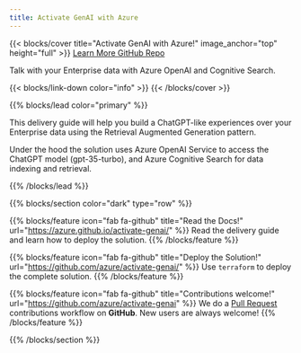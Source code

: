 ```yaml
---
title: Activate GenAI with Azure
---
```


{{< blocks/cover title="Activate GenAI with Azure!" image_anchor="top" height="full" >}}
<a class="btn btn-lg btn-primary me-3 mb-4" href="/activate-genai/docs/">
  Learn More <i class="fas fa-arrow-alt-circle-right ms-2"></i>
</a>
<a class="btn btn-lg btn-secondary me-3 mb-4" href="https://github.com/azure/activate-genai">
  GitHub Repo <i class="fab fa-github ms-2 "></i>
</a>
<p class="lead mt-5">Talk with your Enterprise data with Azure OpenAI and Cognitive Search.</p>
{{< blocks/link-down color="info" >}}
{{< /blocks/cover >}}


{{% blocks/lead color="primary" %}}

This delivery guide will help you build a ChatGPT-like experiences over your Enterprise data using the Retrieval Augmented Generation pattern. 

Under the hood the solution uses Azure OpenAI Service to access the ChatGPT model (gpt-35-turbo), and Azure Cognitive Search for data indexing and retrieval.

{{% /blocks/lead %}}


{{% blocks/section color="dark" type="row" %}}

{{% blocks/feature icon="fab fa-github" title="Read the Docs!" url="https://azure.github.io/activate-genai/" %}}
Read the delivery guide and learn how to deploy the solution.
{{% /blocks/feature %}}

{{% blocks/feature icon="fab fa-github" title="Deploy the Solution!" url="https://github.com/azure/activate-genai/" %}}
Use `terraform` to deploy the complete solution.
{{% /blocks/feature %}}

{{% blocks/feature icon="fab fa-github" title="Contributions welcome!" url="https://github.com/azure/activate-genai" %}}
We do a [Pull Request](https://github.com/azure/activate-genai/pulls) contributions workflow on **GitHub**. New users are always welcome!
{{% /blocks/feature %}}

{{% /blocks/section %}}
